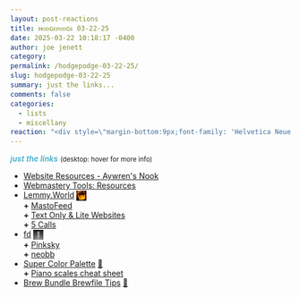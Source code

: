```yaml
---
layout: post-reactions
title: ʜᴏᴅɢᴇᴩᴏᴅɢᴇ 03-22-25
date: 2025-03-22 10:18:17 -0400
author: joe jenett
category: 
permalink: /hodgepodge-03-22-25/
slug: hodgepodge-03-22-25
summary: just the links...
comments: false
categories:
  - lists
  - miscellany
reaction: "<div style=\"margin-bottom:9px;font-family: 'Helvetica Neue',Helvetica,Arial,sans-serif;font-weight:600;font-size:.9rem;\">Reactions:</div><p><a href=\"https://toot.community/@jenett/114206694571487777#favorited-by-109326597713827183\"><img src=\"https://static.toot.community/cache/accounts/avatars/112/757/571/850/957/359/original/71a15e19bfc75e90.png\" alt=\"\" width=\"48\"><br><span style=\"font-size:.9rem;\">Pamela</span></a></p>"
---
```

<p><span style="font-style:italic;font-weight:600;color:#41adcc;">just the links</span> <small>(desktop: hover for more info)</small></p>
<ul class="links">
	<li><a title="Website Resources - Aywren's Nook | Gaming & Geek Blog" href="https://aywren.com/resources">Website Resources - Aywren's Nook</a></li>
	<li><a title="Lockheart Love" href="https://lockheartlove.neocities.org/webmastery/resources">Webmastery Tools: Resources</a></li>
	<li><a title="Lemmy.World - A generic Lemmy server for everyone to use." href="https://lemmy.world/">Lemmy.World</a>   <a href="https://indieseek.xyz/"><img src="/images/brad.png" width="18" height="18" alt="Indieseek.xyz" style="vertical-align:middle;"></a><br> <strong>+</strong> <a title="MastoFeed - Send your RSS Feeds to Mastodon" href="https://mastofeed.org/">MastoFeed</a><br> <strong>+</strong> <a title="Some Lite Websites" href="https://bmk.neocities.org/">Text Only &amp; Lite Websites</a><br> <strong>+</strong> <a title="the easiest and most effective way for U.S. constituents to make a political impact" href="https://5calls.org/">5 Calls</a></li>
	<li><a title="GitHub - sharkdp/fd: A simple, fast and user-friendly alternative to 'find'" href="https://github.com/sharkdp/fd">fd</a>  <a href="https://pinboard.in/u:mikael" title="mikael"><img src="/images/mikael.png" width="18" height="18" alt="mikael" style="vertical-align:middle;"></a><br> <strong>+</strong> <a title="a 3rd party Bluesky client focused on photos" href="https://pinksky.app/">Pinksky</a><br> <strong>+</strong> <a title="GitHub - smaudd/neobb: Bulletin board for the small web community." href="https://github.com/smaudd/neobb">neobb</a></li>
	<li><a title="Super Color Palette - Shift hue, saturation, lightness, and more!" href="https://supercolorpalette.com/">Super Color Palette</a> <a title="source" href="https://pinboard.in/u:roger">📌</a><br> <strong>+</strong> <a title="by Steph Ango" href="https://stephango.com/piano">Piano scales cheat sheet</a></li>
	<li><a title="by Christopher A at GitHub" href="https://gist.github.com/ChristopherA/a579274536aab36ea9966f301ff14f3f">Brew Bundle Brewfile Tips</a> <a title="source" href="https://pinboard.in/u:jimcmcdonald">📌</a></li>
</ul>
<a style="display:none;" href="https://brid.gy/publish/mastodon"><small>(cross-posted to mastodon)</small></a>